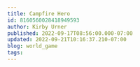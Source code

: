 ```yaml
---
title: Campfire Hero
id: 8160560028418949593
author: Kirby Urner
published: 2022-09-17T08:56:00.000-07:00
updated: 2022-09-21T10:16:37.210-07:00
blog: world_game
tags: 
---
```


